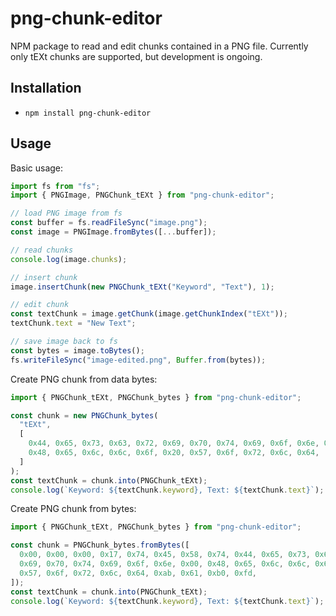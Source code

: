 # png-chunk-editor

NPM package to read and edit chunks contained in a PNG file. Currently only tEXt chunks are supported, but development is ongoing.

## Installation

- `npm install png-chunk-editor`

## Usage

Basic usage:

```js
import fs from "fs";
import { PNGImage, PNGChunk_tEXt } from "png-chunk-editor";

// load PNG image from fs
const buffer = fs.readFileSync("image.png");
const image = PNGImage.fromBytes([...buffer]);

// read chunks
console.log(image.chunks);

// insert chunk
image.insertChunk(new PNGChunk_tEXt("Keyword", "Text"), 1);

// edit chunk
const textChunk = image.getChunk(image.getChunkIndex("tEXt"));
textChunk.text = "New Text";

// save image back to fs
const bytes = image.toBytes();
fs.writeFileSync("image-edited.png", Buffer.from(bytes));
```

Create PNG chunk from data bytes:

```js
import { PNGChunk_tEXt, PNGChunk_bytes } from "png-chunk-editor";

const chunk = new PNGChunk_bytes(
  "tEXt",
  [
    0x44, 0x65, 0x73, 0x63, 0x72, 0x69, 0x70, 0x74, 0x69, 0x6f, 0x6e, 0x00,
    0x48, 0x65, 0x6c, 0x6c, 0x6f, 0x20, 0x57, 0x6f, 0x72, 0x6c, 0x64,
  ]
);
const textChunk = chunk.into(PNGChunk_tEXt);
console.log(`Keyword: ${textChunk.keyword}, Text: ${textChunk.text}`);
```

Create PNG chunk from bytes:

```js
import { PNGChunk_tEXt, PNGChunk_bytes } from "png-chunk-editor";

const chunk = PNGChunk_bytes.fromBytes([
  0x00, 0x00, 0x00, 0x17, 0x74, 0x45, 0x58, 0x74, 0x44, 0x65, 0x73, 0x63, 0x72,
  0x69, 0x70, 0x74, 0x69, 0x6f, 0x6e, 0x00, 0x48, 0x65, 0x6c, 0x6c, 0x6f, 0x20,
  0x57, 0x6f, 0x72, 0x6c, 0x64, 0xab, 0x61, 0xb0, 0xfd,
]);
const textChunk = chunk.into(PNGChunk_tEXt);
console.log(`Keyword: ${textChunk.keyword}, Text: ${textChunk.text}`);
```
